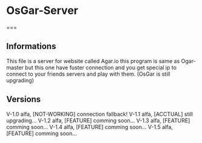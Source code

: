 # OsGar-Server
===

<h2>Informations</h2>
This file is a server for website called Agar.io
this program is same as Ogar-master
but this one have fuster connection and 
you get special ip to connect to your friends servers
and play with them. (OsGar is still upgrading)
<br>
<h2>Versions</h2>
V-1.0 alfa, [NOT-WORKING] connection fallback!
V-1.1 alfa, [ACCTUAL] still upgrading...
V-1.2 alfa, [FEATURE] comming soon...
V-1.3 alfa, [FEATURE] comming soon...
V-1.4 alfa, [FEATURE] comming soon...
V-1.5 alfa, [FEATURE] comming soon...
